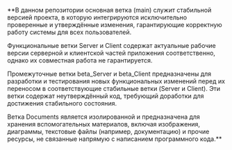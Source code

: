 **В данном репозитории основная ветка (main) служит стабильной версией проекта, в которую интегрируются исключительно проверенные и утверждённые изменения, гарантирующие корректную работу системы для всех пользователей.

Функциональные ветки Server и Client содержат актуальные рабочие версии серверной и клиентской частей приложения соответственно, однако их совместная работа не гарантируется.

Промежуточные ветки beta_Server и beta_Client предназначены для разработки и тестирования новых функциональных изменений перед их переносом в соответствующие стабильные ветки (Server и Client). Эти ветки содержат неутверждённый код, требующий доработки для достижения стабильного состояния.

Ветка Documents является изолированной и предназначена для хранения вспомогательных материалов, включая изображения, диаграммы, текстовые файлы (например, документацию) и прочие ресурсы, не связанные напрямую с написанием программного кода.**
